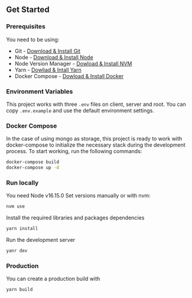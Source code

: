 ## Get Started
### Prerequisites
You need to be using:

- Git - [Download & Install Git](https://git-scm.com/downloads)
- Node - [Download & Install Node](https://nodejs.org/es/download/)
- Node Version Manager - [Dowload & Install NVM](https://github.com/nvm-sh/nvm)
- Yarn - [Dowliad & Intall Yarn](https://yarnpkg.com/)
- Docker Compose - [Dowload & Install Docker](https://docs.docker.com/compose/)

### Environment Variables
This project works with three `.env` files on client, server and root. You can copy `.env.example` and use the default environment settings.

### Docker Compose
In the case of using mongo as storage, this project is ready to work with docker-compose to initialize the necessary stack during the development process.
To start working, run the following commands:

```bash
docker-compose build
docker-compose up -d
```

### Run locally
You need Node v16.15.0 Set versions manually or with nvm:
```bash
nvm use
```

Install the required libraries and packages dependencies
```bash
yarn install
```

Run the development server
```bash
yanr dev
```

### Production
You can create a production build with
```bash
yarn build
```